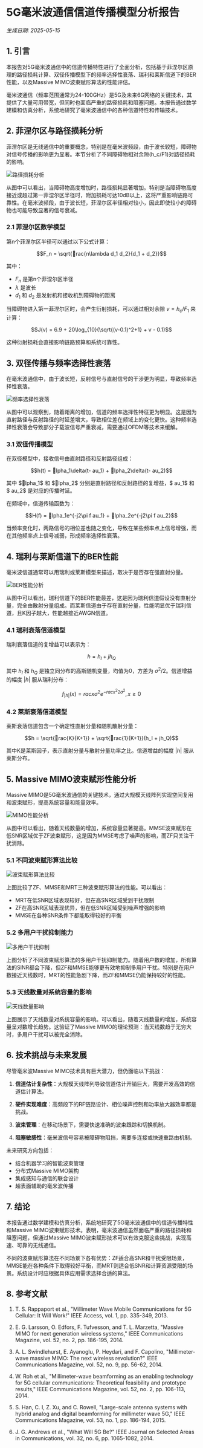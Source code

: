 # 5G毫米波通信信道传播模型分析报告

*生成日期: 2025-05-15*

## 1. 引言

本报告对5G毫米波通信中的信道传播特性进行了全面分析，包括基于菲涅尔区原理的路径损耗计算、双径传播模型下的频率选择性衰落、瑞利和莱斯信道下的BER性能，以及Massive MIMO波束赋形算法的性能评估。

毫米波通信（频率范围通常为24-100GHz）是5G及未来6G网络的关键技术，其提供了大量可用带宽，但同时也面临严重的路径损耗和阻塞问题。本报告通过数学建模和仿真分析，系统地研究了毫米波通信中的各种信道特性和传输技术。

## 2. 菲涅尔区与路径损耗分析

菲涅尔区是无线通信中的重要概念，特别是在毫米波频段，由于波长较短，障碍物对信号传播的影响更为显著。本节分析了不同障碍物相对余隙(h_c/F1)对路径损耗的影响。

![路径损耗分析](path_loss.png)

从图中可以看出，当障碍物高度增加时，路径损耗显著增加。特别是当障碍物高度接近或超过第一菲涅尔区半径时，附加损耗可达10dB以上，这将严重影响链路可靠性。在毫米波频段，由于波长短，菲涅尔区半径相对较小，因此即使较小的障碍物也可能导致显著的信号衰减。

### 2.1 菲涅尔区数学模型

第n个菲涅尔区半径可以通过以下公式计算：

$$F_n = \sqrt{rac{n\lambda d_1 d_2}{d_1 + d_2}}$$

其中：
- $F_n$ 是第n个菲涅尔区半径
- $\lambda$ 是波长
- $d_1$ 和 $d_2$ 是发射机和接收机到障碍物的距离

当障碍物进入第一菲涅尔区时，会产生衍射损耗，可以通过相对余隙 $v = h_c/F_1$ 来计算：

$$J(v) = 6.9 + 20\log_{10}(\sqrt{(v-0.1)^2+1} + v - 0.1)$$

这种衍射损耗会直接影响链路预算和系统可靠性。

## 3. 双径传播与频率选择性衰落

在毫米波通信中，由于波长短，反射信号与直射信号的干涉更为明显，导致频率选择性衰落。

![频率选择性衰落](frequency_selective_fading.png)

从图中可以观察到，随着距离的增加，信道的频率选择性特征更为明显。这是因为直射路径与反射路径的时延差增大，导致相位差在频域上的变化更快。这种频率选择性衰落会导致部分子载波信号严重衰减，需要通过OFDM等技术来缓解。

### 3.1 双径传播模型

在双径模型中，接收信号由直射路径和反射路径组成：

$$h(t) = lpha_1\delta(t-	au_1) + lpha_2\delta(t-	au_2)$$

其中 $lpha_1$ 和 $lpha_2$ 分别是直射路径和反射路径的复增益，$	au_1$ 和 $	au_2$ 是对应的传播时延。

在频域中，信道传输函数为：

$$H(f) = lpha_1e^{-j2\pi f	au_1} + lpha_2e^{-j2\pi f	au_2}$$

当频率变化时，两路信号的相位差也随之变化，导致在某些频率点上信号增强，而在其他频率点上信号减弱，形成频率选择性衰落。

## 4. 瑞利与莱斯信道下的BER性能

毫米波信道通常可以用瑞利或莱斯模型来描述，取决于是否存在强直射分量。

![BER性能分析](ber_vs_snr.png)

从图中可以看出，瑞利信道下的BER性能最差，这是因为瑞利信道假设没有直射分量，完全由散射分量组成。而莱斯信道由于存在直射分量，性能明显优于瑞利信道，且K因子越大，性能越接近AWGN信道。

### 4.1 瑞利衰落信道模型

瑞利衰落信道的复增益可以表示为：

$$h = h_I + jh_Q$$

其中 $h_I$ 和 $h_Q$ 是独立同分布的高斯随机变量，均值为0，方差为 $\sigma^2/2$。信道增益的幅度 $|h|$ 服从瑞利分布：

$$f_{|h|}(x) = rac{x}{\sigma^2}e^{-rac{x^2}{2\sigma^2}}, x \geq 0$$

### 4.2 莱斯衰落信道模型

莱斯衰落信道包含一个确定性直射分量和随机散射分量：

$$h = \sqrt{rac{K}{K+1}} + \sqrt{rac{1}{K+1}}(h_I + jh_Q)$$

其中K是莱斯因子，表示直射分量与散射分量功率之比。信道增益的幅度 $|h|$ 服从莱斯分布。

## 5. Massive MIMO波束赋形性能分析

Massive MIMO是5G毫米波通信的关键技术，通过大规模天线阵列实现空间复用和波束赋形，提高系统容量和能量效率。

![MIMO性能分析](mimo_performance.png)

从图中可以看出，随着天线数量的增加，系统容量显著提高。MMSE波束赋形在低SNR区域优于ZF波束赋形，这是因为MMSE考虑了噪声的影响，而ZF只关注干扰消除。

### 5.1 不同波束赋形算法比较

![波束赋形算法比较](beamforming_comparison.png)

上图比较了ZF、MMSE和MRT三种波束赋形算法的性能。可以看出：
- MRT在低SNR区域表现较好，但在高SNR区域受到干扰限制
- ZF在高SNR区域表现优异，但在低SNR区域受到噪声增强的影响
- MMSE在各种SNR条件下都能取得较好的平衡

### 5.2 多用户干扰抑制能力

![多用户干扰抑制](user_interference.png)

上图分析了不同波束赋形算法的多用户干扰抑制能力。随着用户数的增加，所有算法的SINR都会下降，但ZF和MMSE能够更有效地抑制多用户干扰。特别是在用户数接近天线数时，MRT的性能急剧下降，而ZF和MMSE仍能保持较好的性能。

### 5.3 天线数量对系统容量的影响

![天线数量影响](antenna_scaling.png)

上图展示了天线数量对系统容量的影响。可以看出，随着天线数量的增加，系统容量呈对数增长趋势。这验证了Massive MIMO的理论预测：当天线数趋于无穷大时，多用户干扰可以被完全消除。

## 6. 技术挑战与未来发展

尽管毫米波Massive MIMO技术具有巨大潜力，但仍面临以下挑战：

1. **信道估计复杂性**：大规模天线阵列导致信道估计开销巨大，需要开发高效的信道估计算法。

2. **硬件实现难度**：高频段下的RF链路设计、相位噪声控制和功率放大器效率都是挑战。

3. **波束管理**：在移动场景下，需要快速准确的波束跟踪和切换机制。

4. **阻塞敏感性**：毫米波信号容易被障碍物阻挡，需要多连接或快速重路由机制。

未来研究方向包括：
- 结合机器学习的智能波束管理
- 分布式Massive MIMO架构
- 集成感知与通信的联合设计
- 超表面辅助的毫米波传播

## 7. 结论

本报告通过数学建模和仿真分析，系统地研究了5G毫米波通信中的信道传播特性和Massive MIMO波束赋形技术。表明，毫米波通信虽然面临严重的路径损耗和阻塞问题，但通过Massive MIMO波束赋形技术可以有效克服这些挑战，实现高速、可靠的无线通信。

不同的波束赋形算法在不同场景下各有优势：ZF适合高SNR和干扰受限场景，MMSE能在各种条件下取得较好平衡，而MRT则适合低SNR和计算资源受限的场景。系统设计时应根据具体应用需求选择合适的算法。

## 8. 参考文献

1. T. S. Rappaport et al., "Millimeter Wave Mobile Communications for 5G Cellular: It Will Work!" IEEE Access, vol. 1, pp. 335-349, 2013.

2. E. G. Larsson, O. Edfors, F. Tufvesson, and T. L. Marzetta, "Massive MIMO for next generation wireless systems," IEEE Communications Magazine, vol. 52, no. 2, pp. 186-195, 2014.

3. A. L. Swindlehurst, E. Ayanoglu, P. Heydari, and F. Capolino, "Millimeter-wave massive MIMO: The next wireless revolution?" IEEE Communications Magazine, vol. 52, no. 9, pp. 56-62, 2014.

4. W. Roh et al., "Millimeter-wave beamforming as an enabling technology for 5G cellular communications: Theoretical feasibility and prototype results," IEEE Communications Magazine, vol. 52, no. 2, pp. 106-113, 2014.

5. S. Han, C. I, Z. Xu, and C. Rowell, "Large-scale antenna systems with hybrid analog and digital beamforming for millimeter wave 5G," IEEE Communications Magazine, vol. 53, no. 1, pp. 186-194, 2015.

6. J. G. Andrews et al., "What Will 5G Be?" IEEE Journal on Selected Areas in Communications, vol. 32, no. 6, pp. 1065-1082, 2014.
